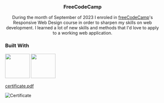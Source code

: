 <h3 align="center">FreeCodeCamp</h3>

  <p align="center">
    During the month of September of 2023 I enroled in <a href='https://www.freecodecamp.org/'>freeCodeCamp</a>'s Responsive Web Design course in order to sharpen my skills on web development. I learned a lot of new skills and methods that I'd love to apply to a working web application.
  </p>

### Built With

<span title="HTML programming language"><a href='https://en.wikipedia.org/wiki/HTML' rel='html_programming_language' ><img height='80px' src='https://upload.wikimedia.org/wikipedia/commons/thumb/6/61/HTML5_logo_and_wordmark.svg/1024px-HTML5_logo_and_wordmark.svg.png'/></a></span>
<span title="CSS programming language"><a href='https://en.wikipedia.org/wiki/CSS' rel='css_programming_language' ><img height='80px' src='https://upload.wikimedia.org/wikipedia/commons/thumb/d/d5/CSS3_logo_and_wordmark.svg/800px-CSS3_logo_and_wordmark.svg.png'/></a></span>

[certificate.pdf](https://github.com/LuizLaender/FreeCodeCamp/files/12874463/certificate.pdf)

![Certificate](https://github.com/LuizLaender/FreeCodeCamp/assets/79274198/d06b580c-a272-42de-a931-1e42bbac6be4)
